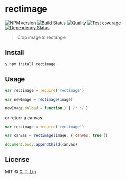 # rectimage

[![NPM version][npm-image]][npm-url]
[![Build Status][travis-image]][travis-url]
[![Quality][codeclimate-image]][codeclimate-url]
[![Test coverage][coveralls-image]][coveralls-url]
[![Dependency Status][david_img]][david_site]


> Crop image to rectangle

## Install

```sh
$ npm install rectimage
```

## Usage

```js
var rectimage = require('rectimage')

var newImage = rectimage(image)

newImage.onload = function() { /* */ }
```

or return a canvas

```js
var rectimage = require('rectimage')

var canvas = rectimage(image, { canvas: true })

document.body.appendChild(canvas)
```

## License
MIT © [C. T. Lin](https://github.com/chentsulin)

[npm-image]: https://img.shields.io/npm/v/rectimage.svg?style=flat-square
[npm-url]: https://npmjs.org/package/rectimage
[travis-image]: https://travis-ci.org/chentsulin/rectimage.svg
[travis-url]: https://travis-ci.org/chentsulin/rectimage
[codeclimate-image]: https://img.shields.io/codeclimate/github/chentsulin/rectimage.svg?style=flat-square
[codeclimate-url]: https://codeclimate.com/github/chentsulin/rectimage
[coveralls-image]: https://img.shields.io/coveralls/chentsulin/rectimage.svg?style=flat-square
[coveralls-url]: https://coveralls.io/r/chentsulin/rectimage
[david_img]: https://img.shields.io/david/chentsulin/rectimage.svg
[david_site]: https://david-dm.org/chentsulin/rectimage
